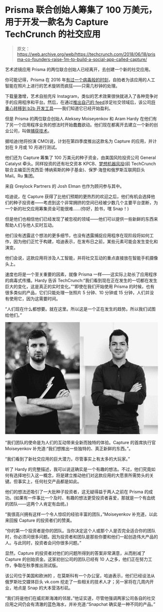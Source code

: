 # Prisma 联合创始人筹集了 100 万美元，用于开发一款名为 Capture TechCrunch 的社交应用

> 原文：<https://web.archive.org/web/https://techcrunch.com/2018/06/18/prisma-co-founders-raise-1m-to-build-a-social-app-called-capture/>

艺术滤镜应用 Prisma 的两位联合创始人已经离开，去创建一个新的社交应用。

你可能记得，Prisma 在 2016 年[有过一个病毒般的时刻](https://web.archive.org/web/20221208031654/https://techcrunch.com/2016/07/19/prismagram/)，自拍者为该应用的人工智能在照片上进行的艺术旋转而疯狂——只需几秒钟的处理。

下载量激增，艺术自拍充斥 Instagram，类似的艺术效果很快就进入了各种竞争对手的应用程序和平台。然后，在通过[推出自己的 feed](https://web.archive.org/web/20221208031654/https://techcrunch.com/2016/12/20/prisma-launches-a-social-feed-to-see-if-style-can-transfer-into-a-platform/)涉足社交领域后，该公司[将重心转移到 b2b 开发工具](https://web.archive.org/web/20221208031654/https://techcrunch.com/2017/08/19/prisma-shifts-focus-to-b2b-with-an-api-for-ai-powered-mobile-effects/)——我们知道它已经开始盈利。

但是 Prisma 的两位联合创始人 Aleksey Moiseyenkov 和 Aram Hardy 在他们有了另一个应用程序业务的想法时开始蠢蠢欲动。他们现在都离开去建立一个新的创业公司，叫做[捕获技术](https://web.archive.org/web/20221208031654/https://capture.tech/)。

据哈迪(他将扮演 CMO)说，计划在第四季度推出这款名为 Capture 的应用，并计划在 9 月或 10 月进行测试。

他们还为 Capture 筹集了 100 万美元的种子资金，由美国风险投资公司 General Catalyst 牵头。同样投资的还有社交资本 KPCB、[梦想机器风投](https://web.archive.org/web/20221208031654/https://techcrunch.com/2018/05/25/former-journo-alexia-bonatsos-takes-the-wraps-off-her-new-venture-fund-dream-machine/)(前 TechCrunch 联合主编亚历克西亚·博纳索斯的种子基金)、保罗·海登和俄罗斯互联网巨头 Mail。Ru 集团。

来自 Greylock Partners 的 Josh Elman 也作为顾问参与其中。

哈迪说，在 Capture 获得了比他们预期的更热烈的欢迎之后，他们有机会选择他们的种子投资者——考虑到这个非常拥挤的空间已经被少数几个主要平台垄断，为一个新的社交应用筹集资金可能很难……(你好，脸书，嘿 Snap！)

但是他们也相信他们已经发现了被忽视的领域——他们可以提供一些新鲜的东西来帮助人们与他人实时互动。

他们没有透露这个想法的更多细节，也没有透露捕捉应用程序在现阶段将如何工作，因为他们正忙于构建，哈迪表示，在发布日之前，某些元素可能会发生变化和演变。

他们会说，这款应用将涉及人工智能，并将社交互动的重点直接放在智能手机摄像头上。

速度也将是一个至关重要的因素，就像 Prisma 一样——这实际上助长了应用程序的病毒式传播。Hardy 告诉 TechCrunch:“我们看到现在正在发生的一切都在发生巨大的变化，这是真正的实时变化。”“即使在我们开始使用 Prisma 的时候，也有很多类似的产品，它们只能处理一张照片 5 分钟、10 分钟或 15 分钟，人们并没有使用它，因为这需要时间。

“人们现在什么都想要。就在这里。所以这是一个正在发生的趋势。所以我们试图给他们。”

![](img/d3cdd2592e331f828e9428bbf48399b5.png)

“我们团队的使命是为人们的互动带来全新而独特的体验。Capture 的首席执行官 Moiseyenkov 补充道:“我们想推出一些独特的、真正新鲜的东西。”。

“我们看到了新社交应用的巨大潜力，尽管事实上有太多的大玩家。”

听了 Hardy 的完整描述，我可以说这确实是一个有趣的想法。不过，他们究竟如何有选择地引入这一概念，将是建立推动他们对这款应用的大愿景所需势头的关键。但事实上，任何社交产品都是如此。

他们的想法还吸引了一大批种子投资者，这无疑得益于两人之前在 Prisma 的成功。(如果有一件事比一个及时、有趣的想法更受投资者喜爱，那就是一个有血统的团队——这两个人肯定有血统。)

“我很高兴拥有这样一个令人惊叹的经验丰富的团队，”Moiseyenkov 补充道，以此来回报 Capture 的投资者们的赞美。

“你的第一个投资者是你的团队。当你决定这个人或那个人是否完全适合你的团队时，你必须问很多问题。因为投资者和团队是那些你要和他们一起创造伟大产品的人。与此同时，投资者会问你很多问题。”

显然，Capture 的投资者对他们的问题所得到的答案非常满意，从而削减了 Capture 的创始资金。这家初创公司的团队已经有 10 人之多，他们正在努力工作，争取在秋季推出测试版。

该公司位于美国和欧洲的 ，在莫斯科有一个办公室，哈迪表示，他们已经设法从俄罗斯社交媒体巨头 vk.com 挖走了一些相关的技术人才；另一家将在几周内开业，地点是 Snap 的大本营洛杉矶。

“我们将是他们在威尼斯海滩的邻居，”他证实道，尽管他强调两家公司各自的社交应用之间仍会有清澈的蓝色海水，并补充道:“Snapchat 确实是一种不同的产品。”